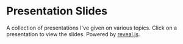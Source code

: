 # Presentation Slides

A collection of presentations I've given on various topics. Click on a presentation to view the slides. Powered by [reveal.js](https://revealjs.com/).
